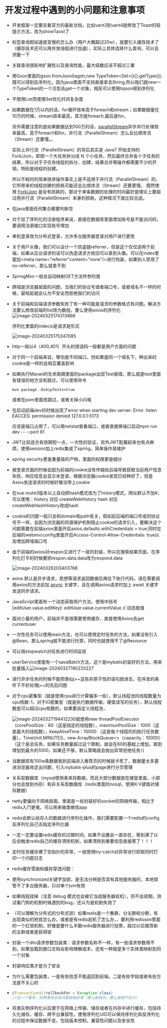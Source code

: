 # 开发过程中遇到的小问题和注意事项

* 开发框架一定要去看官方的最新文档，比如vant3到vant4就修改了Toast的轻提示方法，改为showTaost了

* 标签查询假如速度变慢的怎么办（用户大概超过20w），就要引入缓存技术了（缓存技术还可以用并发线程进行加速），实际上具体选择什么查询，可以去测量一下

* 关联查询很影响扩展性以及查询性能，最大级数应该不超过三重

* 用Gson里面的gson.fromJson(tagstr,new TypeToken<Set<String>>(){}.getType());既可以得到反序列化，因为java里面不支持直接拿去String<List>,所以我们就new一个TypeToken的一个泛型去get一个对象，相反可以使用tojson得到序列化

* 不使用List而使用Set优化时间复杂度

* 如果数据在1万以内的话，for循环效率高于foreach和stream；如果数据量在10万的时候，stream效率最高，其次是foreach,最后是for。

  另外需要注意的是如果数据达到100万的话，[parallelStream](https://so.csdn.net/so/search?q=parallelStream&spm=1001.2101.3001.7020)异步并行处理效率最高，高于foreach和for。并行流（ParallelStream）怎么会比顺序流（Stream）还要慢。。

  实际上并行流（ParallelStream）的背后其实是 Java7 开始支持的 Fork/Join，即把一个大任务拆分成 N 个小任务，然后最终合并各个子任务的结果，所以对于子任务线程的拆分、创建、结果合并等操作都需要不少的开销，特别是线程的创建。

  所以不耗时的简单排序操作事实上是不适用于并行流（ParallelStream）的，它所带来的线程创建的损耗可能还会比顺序流（Stream）还要更慢。
  既然使用 [Fork/Join](https://mp.weixin.qq.com/s/YQa2_daDZbJsTxrqv45-QQ) 是会有损耗的，那对于单条数据的处理的时间最好是理论上要超过用并行流（ParallelStream）本身的损耗，这种情况下就比较合适。

* 在java里面任何集合都要判断空

* 对于加了序列化的注册程序来说，直接在数据库里面增加账号是不能访问的，要调用注册接口实现账号增加

* 单机登录改为分布式登录，允许多台服务器登录对用户进行更改

* 关于用户头像，我们可以设计一个防盗链referrer，但是这个仅仅适用于前端，如果从后台请求的话可以伪造请求方依旧可以拿到头像。可以在index里面加<meta name="referrer"content="none"/>进行伪装，如果别人禁用了no-referrer，那么就拿不到

* SpringMvc一般会自动映射GET方法传参的值

* 跨域是浏览器层面的问题，当我们的协议号或者端口号，或者域名不一样的时候，留啦起就会认为不安全而拒绝我们的访问

* 关于前端和后端请求参数失败了有一种可能是请求的参数格式有问题。解决方法要么修改前端的list改为数组，要么使用axios的序列化![image-20240325174313866](C:\Users\fishman\AppData\Roaming\Typora\typora-user-images\image-20240325174313866.png)

  序列化里面的indecis是请求是形式

  ![image-20240325175347085](C:\Users\fishman\AppData\Roaming\Typora\typora-user-images\image-20240325175347085.png)

  

* http一般以4（400,401）开头的错误码一般都是用户方面的问题

* 对于同一个前端来说，哪怕是不同端口，但如果是同一个域名下，种出来的cookie是一样的会相互覆盖影响

* 如果执行Mavan的生命周期里面的package出现Test报错，那么就是test里面有错误的地方没有跳过，可以使用命令

  ```
  mvn package -DskipTests=true
  ```

  或者在pom里面改跳过，或者关掉小闪电

* 在启动前端dev的时候出现了error when starting dev server:                                 Error: listen EACCES: permission denied 127.0.0.1:5173 

  应该是端口占用了，可以用netstat查看端口，或者直接换端口启动npm run dev -- --port 81

* JWT比较适合有效期短一点，一次性的验证，另外JWT配置起来也有点麻烦，使用session加上redis集成了spring，简单操作易维护

* spring security更是重量级的产物，里面的权限更是细分

* 做登录页面的时候会因为前端的cookie没有传输给后端导致获取当前用户信息失败，响应信息会显示未登录，根据浏览器cookie发现已经种好了，但是Axios发送请求的时候好像没带上cookie

* 在vue route3版本以上自动把hash模式改为了history模式，网址默认不加#，可以使用：history 对应 createWebHistory
  hash 对应 createWebHashHistory改成hash

* cookie的问题一般只会和domain和path有关，假如前后端的端口号或则协议号不一样，会因为浏览器的同源保护机制阻止cookie的请求引入，要解决这个问题需要在前端axios里面开启axios.defaults.withCredentials = true;同时在后端的webmvcconfig里面开启Access-Control-Allow-Credentials: true以及增加跨域端口号

* 由于前端的axios对respon又进行了一层的封装，所以在搜索结果页面，在序列化打平的时候要把respon.data.data改为respond.data

  ![image-20240326203403768](C:\Users\fishman\AppData\Roaming\Typora\typora-user-images\image-20240326203403768.png)

* axios 默认是异步请求，若想等请求返回数据后再往下执行代码，请在需要调用axios的方法前加 [async](https://so.csdn.net/so/search?q=async&spm=1001.2101.3001.7020) 关键字，且在调用axios请求时加上 await 关键字发送同步请求。

* JavaScript里面有一个动态获取用户方法，使用中括号[editUser.value.editKey]: editUser.value.currentValue // 动态取值

* 面对小量的用户，前端并不是很需要使用缓存，直接使用Axios去get currentuser

* 一次性任务可以使用main方法，也可以使用定时任务的方法，如果没有引入@Bean，那么spring就不能进行托管，同时也就使用不了@Resource

* 可以用stopwatch对任务进行时间监视

* userService里面有一个savaBatch方法，这个是mybatis封装好的方法，用来批量插入![image-20240327190233227](C:\Users\fishman\AppData\Roaming\Typora\typora-user-images\image-20240327190233227.png)

* 进行异步任务的时候不能把类似j++这些非原子性的语句放进去，在并发的条件下不好处理j++的先后问题

* 对于cpu密集型（就是使用cpu进行计算偏多一些），默认线程池的线程数量为cpu核数-1，对于IO密集型（就是执行数据传输，硬盘读写的任务），默认线程数是可以超过cpu核数的，如果要自定义线程池，

  ![image-20240327194412230](C:\Users\fishman\AppData\Roaming\Typora\typora-user-images\image-20240327194412230.png)就使用new threadPoolExecutor（corePoolSize：60（这是指定的线程数），maximunPoolSize：1000（这是最大的线程数），keepAliveTime：10000 （这是每个线程的的执行任务数量），TimeUnit.MINUTES，new ArrayBlockQueue<>（capacity：10000）（这个是总任务，如果任务数量超过这个限制，就会在60的基础上增加，直到增加到最大的1000，如果还不够，默认策略就会抛出异常拒绝任务）)

* 当数据库有100w条数据我到前端进入推荐页的时候就卡死了，数据量太多塞进浏览器肯定出问题，引入mybatis-plus的page进行分页管理

* 关系型数据库（mysql使用表来存数据，而且大部分数据放在硬盘里面，小部分也会放到内存）和非关系型数据库（redis里面的nosql，使用K-V键值对储存数据）

* netty更偏向于网络层面。里面是一些封装好的socket的网络传输，相比于redis入门更难，可以用来做类微信app

* redis会默认给存入的数据进行序列化操作，我们需要配置一个redis的config反序列化自己去指定序列化器

* 一定一定要设置redis缓存的过期时间，如果不设置会一直存在，等到满了以后会触发redis自己的缓存清除机制，如果清除到重要信息直接寄了！！！

* 定时任务缓存爆了空指针的异常，一般使用try-catch对异常进行抓取同时打印一个问题日志

* redis缓存雪崩和缓存穿透问题：

* 使用synchronized关键字加锁，是无法分辨是否具有其他服务器的，本地锁管不了多台服务器，只对单个jvm有效

* 如果线程挂掉（注意 debug 模式也会被它当成服务器宕机），则不会续期，测试看门狗的机制时候遇到的bug，还以为是机制失效了

* （可以理解为分布式的分布式锁）如果redis是一个集群，分主群和分群，有出现类似的抢锁怎么办，或者是有redis宕机了怎么办，，要利用redisson里面的一个红锁机制，好像是要什么半数redis服务器进行投票，超过以后推荐新的主群或者是获得锁

* 封装一个dto请求参数包装类：请求参数名称不一样，有一些请求参数用不到，如果加载到接口文档会影响理解成本，还有一种就是多个实体类映射到同一个对象

* 封装响应类才是为了安全

* 为什么需要包装类，一是有些信息不能返回到前端，二是有些字段或者有些方法是不关心的

* ```java
  @Transactional(rollbackFor = Exception.class)
  //加一个事务，如果事务出现问题就抛异常（要么都成功，要么报错不执行）
  ```

* 将类实例序列化以后便于在网络上传输、储存或者在内存中进行缓存，包括持久化储存，缓存、跨平台兼容性，使用序列化UID可以保持序列化和反序列化的过程中保证数据不变，包括版本控制，兼容性问题以及安全性